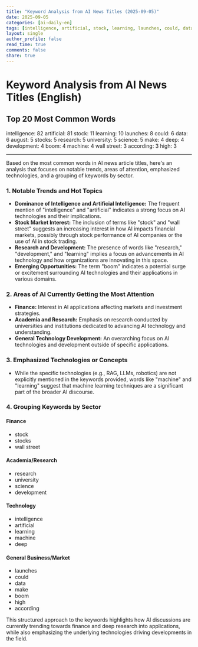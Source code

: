 ```yaml
---
title: "Keyword Analysis from AI News Titles (2025-09-05)"
date: 2025-09-05
categories: [ai-daily-en]
tags: [intelligence, artificial, stock, learning, launches, could, data, august, stocks, research, university, science, make, deep, development, boom, machine, wall street, according, high]
layout: single
author_profile: false
read_time: true
comments: false
share: true
---
```


# Keyword Analysis from AI News Titles (English)

## Top 20 Most Common Words

intelligence: 82
artificial: 81
stock: 11
learning: 10
launches: 8
could: 6
data: 6
august: 5
stocks: 5
research: 5
university: 5
science: 5
make: 4
deep: 4
development: 4
boom: 4
machine: 4
wall street: 3
according: 3
high: 3

---

Based on the most common words in AI news article titles, here's an analysis that focuses on notable trends, areas of attention, emphasized technologies, and a grouping of keywords by sector.

### 1. Notable Trends and Hot Topics
- **Dominance of Intelligence and Artificial Intelligence:** The frequent mention of "intelligence" and "artificial" indicates a strong focus on AI technologies and their implications.
- **Stock Market Interest:** The inclusion of terms like "stock" and "wall street" suggests an increasing interest in how AI impacts financial markets, possibly through stock performance of AI companies or the use of AI in stock trading.
- **Research and Development:** The presence of words like "research," "development," and "learning" implies a focus on advancements in AI technology and how organizations are innovating in this space.
- **Emerging Opportunities:** The term "boom" indicates a potential surge or excitement surrounding AI technologies and their applications in various domains.

### 2. Areas of AI Currently Getting the Most Attention
- **Finance:** Interest in AI applications affecting markets and investment strategies. 
- **Academia and Research:** Emphasis on research conducted by universities and institutions dedicated to advancing AI technology and understanding.
- **General Technology Development:** An overarching focus on AI technologies and development outside of specific applications.

### 3. Emphasized Technologies or Concepts
- While the specific technologies (e.g., RAG, LLMs, robotics) are not explicitly mentioned in the keywords provided, words like "machine" and "learning" suggest that machine learning techniques are a significant part of the broader AI discourse.

### 4. Grouping Keywords by Sector

#### Finance
- stock
- stocks
- wall street

#### Academia/Research
- research
- university
- science
- development

#### Technology
- intelligence
- artificial
- learning
- machine
- deep

#### General Business/Market
- launches
- could
- data
- make
- boom
- high
- according

This structured approach to the keywords highlights how AI discussions are currently trending towards finance and deep research into applications, while also emphasizing the underlying technologies driving developments in the field.